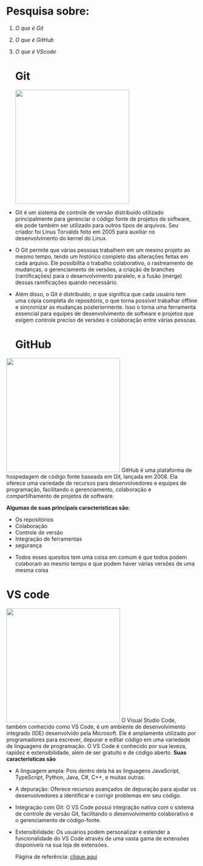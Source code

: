 # **Pesquisa sobre:**
1. *O que é Git*
2. *O que é GitHub*
3. *O que é  VScode*

   **<h1>Git</h1>**
   <img src="https://cdn.thenewstack.io/media/2021/08/4ce8bc99-git.png" width="300px">
* Git é um sistema de controle de versão distribuído utilizado principalmente para gerenciar o código fonte de projetos de software, ele pode também ser utilizado para outros tipos de arquivos. Seu criador foi Linus Torvalds feito em 2005 para auxiliar no desenvolvimento do kernel do Linux.
* O Git permite que várias pessoas trabalhem  em um mesmo projeto ao mesmo tempo, tendo um histórico completo das alterações feitas em cada arquivo. Ele possibilita o trabalho colaborativo, o rastreamento de mudanças, o gerenciamento de versões, a criação de branches (ramificações) para o desenvolvimento paralelo, e a fusão (merge) dessas ramificações quando necessário.
* Além disso, o Git é distribuído, o que significa que cada usuário tem uma cópia completa do repositório, o que torna possível trabalhar offline e sincronizar as mudanças posteriormente. Isso o torna uma ferramenta essencial para equipes de desenvolvimento de software e projetos que exigem controle preciso de versões e colaboração entre várias pessoas.

  **<h1>GitHub</h1>**
<img src="https://miro.medium.com/v2/resize:fit:1125/0*CpxR8zt1z6vZDorB.png" width="300px">
GitHub é uma plataforma de hospedagem de código fonte baseada em Git, lançada em 2008. Ela oferece uma variedade de recursos para desenvolvedores e equipes de programação, facilitando o gerenciamento, colaboração e compartilhamento de projetos de software.


**Algumas de suas principais caracteristicas são:**
* Os repositórios 
* Colaboração
* Controle de versão
* Integração de ferramentas
* segurança
- Todos esses quesitos tem uma coisa em comum é que todos podem colaboram ao mesmo tempo e que podem haver várias versões de uma mesma coisa

**<h1>VS code</h1>**
<img src="https://www.brasilcode.com.br/wp-content/uploads/2021/06/temas-vscode.png" width="300px">
O Visual Studio Code, também conhecido como VS Code, é um ambiente de desenvolvimento integrado (IDE) desenvolvido pela Microsoft. Ele é amplamente utilizado por programadores para escrever, depurar e editar código em uma variedade de linguagens de programação. O VS Code é conhecido por sua leveza, rapidez e extensibilidade, além de ser gratuito e de código aberto.
**Suas caracteristicas são**
* A linguagem ampla: Pois dentro dela há as linguagens JavaScript, TypeScript, Python, Java, C#, C++, e muitas outras.
* A depuração: Oferece recursos avançados de depuração para ajudar os desenvolvedores a identificar e corrigir problemas em seu código.
* Integração com Git: O VS Code possui integração nativa com o sistema de controle de versão Git, facilitando o desenvolvimento colaborativo e o gerenciamento de código-fonte.
* Extensibilidade: Os usuários podem personalizar e estender a funcionalidade do VS Code através de uma vasta gama de extensões disponíveis na sua loja de extensões.

  Página de referência: [clique aqui](https://chat.openai.com/)
